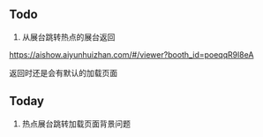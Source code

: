 ## Todo

1. 从展台跳转热点的展台返回

https://aishow.aiyunhuizhan.com/#/viewer?booth_id=poeqqR9l8eA

返回时还是会有默认的加载页面

## Today

1. 热点展台跳转加载页面背景问题